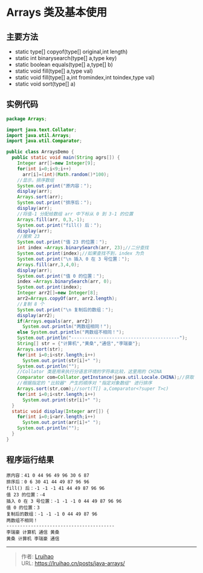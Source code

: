 # Arrays 类及基本使用


## 主要方法

- static type[] copyof(type[] original,int length)
- static int binarysearch(type[] a,type key)
- static boolean equals(type[] a,type[] b)
- static void fill(type[] a,type val)
- static void fill(type[] a,int fromindex,int toindex,type val)
- static void sort(type[] a)

<!--more-->

## 实例代码

```java
package Arrays;

import java.text.Collator;
import java.util.Arrays;
import java.util.Comparator;

public class ArraysDemo {
  public static void main(String agrs[]) {
    Integer arr[]=new Integer[9];
    for(int i=0;i<9;i++)
      arr[i]=(int)(Math.random()*100);
    //显示，排序数组
    System.out.print("原内容：");
    display(arr);
    Arrays.sort(arr);
    System.out.print("排序后：");
    display(arr);
    //将值-1 分配给数组 arr 中下标从 0 到 3-1 的位置
    Arrays.fill(arr, 0,3,-1);
    System.out.print("fill() 后：");
    display(arr);
    //搜索 23
    System.out.print("值 23 的位置：");
    int index =Arrays.binarySearch(arr, 23);//二分查找
    System.out.print(index);//如果查找不到，index 为负
    System.out.print("\n 插入 0 在 3 号位置：");
    Arrays.fill(arr,3,4,0);
    display(arr);
    System.out.print("值 0 的位置：");
    index =Arrays.binarySearch(arr, 0);
    System.out.print(index);
    Integer arr2[]=new Integer[8];
    arr2=Arrays.copyOf(arr, arr2.length);
    //复制 8 个
    System.out.print("\n 复制后的数组：");
    display(arr2);
    if(Arrays.equals(arr, arr2))
      System.out.println("两数组相同！");
    else System.out.println("两数组不相同！");
    System.out.println("----------------------------------------");
    String[] str = {"计算机","黄桑","通信","李瑞豪"};
    Arrays.sort(str);
    for(int i=0;i<str.length;i++)
      System.out.print(str[i]+" ");
    System.out.println("");
    //Collator 类是用来执行分语言环境的字符串比较，这里用的 CHINA
    Comparator com=Collator.getInstance(java.util.Locale.CHINA);//获取 Comparator 对象，参数表示按中文排序
    //根据指定的 "比较器" 产生的顺序对 "指定对象数组" 进行排序
    Arrays.sort(str,com);//sort(T[] a,Comparator<?super T>c)
    for(int i=0;i<str.length;i++)
      System.out.print(str[i]+" ");
  }
  static void display(Integer arr[]) {
    for(int i=0;i<arr.length;i++)
      System.out.print(arr[i]+" ");
    System.out.println("");
  }
}
```

## 程序运行结果

```plain
原内容：41 0 44 96 49 96 30 6 87
排序后：0 6 30 41 44 49 87 96 96
fill() 后：-1 -1 -1 41 44 49 87 96 96
值 23 的位置：-4
插入 0 在 3 号位置：-1 -1 -1 0 44 49 87 96 96
值 0 的位置：3
复制后的数组：-1 -1 -1 0 44 49 87 96
两数组不相同！
----------------------------------------
李瑞豪 计算机 通信 黄桑
黄桑 计算机 李瑞豪 通信
```


---

> 作者: [Lruihao](https://github.com/Lruihao)  
> URL: https://lruihao.cn/posts/java-arrays/  

